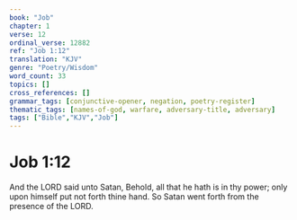 ```yaml
---
book: "Job"
chapter: 1
verse: 12
ordinal_verse: 12882
ref: "Job 1:12"
translation: "KJV"
genre: "Poetry/Wisdom"
word_count: 33
topics: []
cross_references: []
grammar_tags: [conjunctive-opener, negation, poetry-register]
thematic_tags: [names-of-god, warfare, adversary-title, adversary]
tags: ["Bible","KJV","Job"]
---
```


# Job 1:12

And the LORD said unto Satan, Behold, all that he hath is in thy power; only upon himself put not forth thine hand. So Satan went forth from the presence of the LORD.
